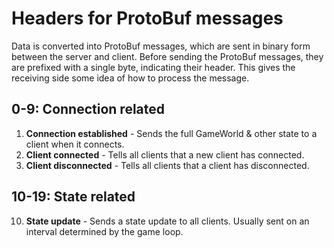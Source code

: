# Headers for ProtoBuf messages
Data is converted into ProtoBuf messages, which are sent in binary form between the server and client.
Before sending the ProtoBuf messages, they are prefixed with a single byte, indicating their header.
This gives the receiving side some idea of how to process the message.

## 0-9: Connection related
1. **Connection established** - Sends the full GameWorld & other state to a client when it connects.
2. **Client connected** - Tells all clients that a new client has connected.
3. **Client disconnected** - Tells all clients that a client has disconnected.

## 10-19: State related
10. **State update** - Sends a state update to all clients. Usually sent on an interval determined by the game loop.
